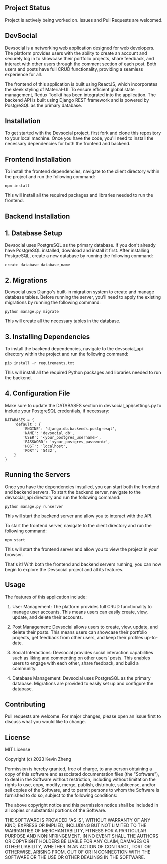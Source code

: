 ## Project Status
Project is actively being worked on. Issues and Pull Requests are welcomed.

## DevSocial

Devsocial is a networking web application designed for web developers. 
The platform provides users with the ability to create an account and 
securely log in to showcase their portfolio projects, share feedback, 
and interact with other users through the comment section of each post. 
Both users and posts have full CRUD functionality, providing a seamless experience for all.

The frontend of this application is built using ReactJS, which incorporates 
the sleek styling of Material-UI. To ensure efficient global state management, 
Redux Toolkit has been integrated into the application. The backend API is built 
using Django REST framework and is powered by PostgreSQL as the primary database.

## Installation
To get started with the Devsocial project, first fork and clone this repository to your local machine. Once you have the code, you'll need to install the necessary dependencies for both the frontend and backend.

## Frontend Installation
To install the frontend dependencies, navigate to the client directory within the project and run the following command:
```
npm install 
```
This will install all the required packages and libraries needed to run the frontend.

## Backend Installation

## 1. Database Setup
Devsocial uses PostgreSQL as the primary database. If you don't already have PostgreSQL installed, 
download and install it first. After installing PostgreSQL, create a new database by running the following command:
```
create database database_name
```

## 2. Migrations
Devsocial uses Django's built-in migration system to create and manage database tables. Before running the server, you'll need to apply the existing migrations by running the following command:
```
python manage.py migrate
```
This will create all the necessary tables in the database.

## 3. Installing Dependencies
To install the backend dependencies, navigate to the devsocial_api directory within the project and run the following command:
```
pip install -r requirements.txt
```
This will install all the required Python packages and libraries needed to run the backend.

## 4. Configuration File
Make sure to update the DATABASES section in devsocial_api/settings.py to include your PostgreSQL credentials, if necessary:
```
DATABASES = {
    'default': {
        'ENGINE': 'django.db.backends.postgresql',
        'NAME': 'devsocial_db',
        'USER': '<your_postgres_username>',
        'PASSWORD': '<your_postgres_password>',
        'HOST': 'localhost',
        'PORT': '5432',
    }
}
```

## Running the Servers
Once you have the dependencies installed, you can start both the frontend and backend servers. 
To start the backend server, navigate to the devsocial_api directory and run the following command:
```
python manage.py runserver
```
This will start the backend server and allow you to interact with the API.

To start the frontend server, navigate to the client directory and run the following command:
```
npm start 
```
This will start the frontend server and allow you to view the project in your browser.

That's it! With both the frontend and backend servers running, you can now begin to explore the Devsocial project and all its features.

## Usage
The features of this application include:

1. User Management: The platform provides full CRUD functionality to manage user accounts. This means users can easily create, view, update, and delete their accounts.

2. Post Management: Devsocial allows users to create, view, update, and delete their posts. This means users can showcase their portfolio projects, get feedback from other users, and keep their profiles up-to-date.

3. Social Interactions: Devsocial provides social interaction capabilities such as liking and commenting on other users' posts. This enables users to engage with each other, share feedback, and build a community.

4. Database Management: Devsocial uses PostgreSQL as the primary database. Migrations are provided to easily set up and configure the database.

## Contributing
Pull requests are welcome. For major changes, please open an issue first to discuss what you would like to change.

## License
MIT License

Copyright (c) 2023 Kevin Zheng

Permission is hereby granted, free of charge, to any person obtaining a copy
of this software and associated documentation files (the "Software"), to deal
in the Software without restriction, including without limitation the rights
to use, copy, modify, merge, publish, distribute, sublicense, and/or sell
copies of the Software, and to permit persons to whom the Software is
furnished to do so, subject to the following conditions:

The above copyright notice and this permission notice shall be included in all
copies or substantial portions of the Software.

THE SOFTWARE IS PROVIDED "AS IS", WITHOUT WARRANTY OF ANY KIND, EXPRESS OR
IMPLIED, INCLUDING BUT NOT LIMITED TO THE WARRANTIES OF MERCHANTABILITY,
FITNESS FOR A PARTICULAR PURPOSE AND NONINFRINGEMENT. IN NO EVENT SHALL THE
AUTHORS OR COPYRIGHT HOLDERS BE LIABLE FOR ANY CLAIM, DAMAGES OR OTHER
LIABILITY, WHETHER IN AN ACTION OF CONTRACT, TORT OR OTHERWISE, ARISING FROM,
OUT OF OR IN CONNECTION WITH THE SOFTWARE OR THE USE OR OTHER DEALINGS IN THE
SOFTWARE.
